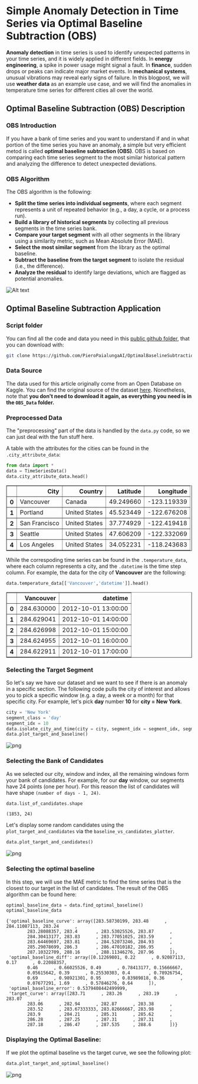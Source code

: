 # Simple Anomaly Detection in Time Series via Optimal Baseline Subtraction (OBS)
**Anomaly detection** in time series is used to identify unexpected patterns in your time series, and it is widely applied in different fields. In **energy engineering**, a spike in power usage might signal a fault. In **finance**, sudden drops or peaks can indicate major market events. In **mechanical systems**, unusual vibrations may reveal early signs of failure. In this blogpost, we will use **weather data** as an example use case, and we will find the anomalies in temperature time series for different cities all over the world.  

## Optimal Baseline Subtraction (OBS) Description

### OBS Introduction

If you have a bank of time series and you want to understand if and in what portion of the time series you have an anomaly, a simple but very efficient metod is called **optimal baseline subtraction (OBS)**. OBS is based on comparing each time series segment to the most similar historical pattern and analyzing the difference to detect unexpected deviations. 

### OBS Algorithm

The OBS algorithm is the following:

- **Split the time series into individual segments**, where each segment represents a unit of repeated behavior (e.g., a day, a cycle, or a process run).
- **Build a library of historical segments** by collecting all previous segments in the time series bank.
- **Compare your target segment** with all other segments in the library using a similarity metric, such as Mean Absolute Error (MAE).
- **Select the most similar segment** from the library as the optimal baseline.
- **Subtract the baseline from the target segment** to isolate the residual (i.e., the difference).
- **Analyze the residual** to identify large deviations, which are flagged as potential anomalies.

![Alt text](images/Workflow.png)



## Optimal Baseline Subtraction Application

### Script folder

You can find all the code and data you need in this [public github folder](https://github.com/PieroPaialungaAI/OptimalBaselineSubtraction.git), that you can download with:

```bash
git clone https://github.com/PieroPaialungaAI/OptimalBaselineSubtraction.git
```

### Data Source

The data used for this article originally come from an Open Database on Kaggle. You can find the original source of the dataset [here](https://www.kaggle.com/datasets/selfishgene/historical-hourly-weather-data). Nonetheless, note that **you don't need to download it again, as everything you need is in the ```OBS_Data``` folder.**

### Preprocessed Data

The "preprocessing" part of the data is handled by the ```data.py``` code, so we can just deal with the fun stuff here. 

A table with the attributes for the cities can be found in the ```.city_attribute_data```:

```python
from data import *
data = TimeSeriesData()
data.city_attribute_data.head()
```

<table border="1" class="dataframe">
  <thead>
    <tr style="text-align: right;">
      <th></th>
      <th>City</th>
      <th>Country</th>
      <th>Latitude</th>
      <th>Longitude</th>
    </tr>
  </thead>
  <tbody>
    <tr>
      <th>0</th>
      <td>Vancouver</td>
      <td>Canada</td>
      <td>49.249660</td>
      <td>-123.119339</td>
    </tr>
    <tr>
      <th>1</th>
      <td>Portland</td>
      <td>United States</td>
      <td>45.523449</td>
      <td>-122.676208</td>
    </tr>
    <tr>
      <th>2</th>
      <td>San Francisco</td>
      <td>United States</td>
      <td>37.774929</td>
      <td>-122.419418</td>
    </tr>
    <tr>
      <th>3</th>
      <td>Seattle</td>
      <td>United States</td>
      <td>47.606209</td>
      <td>-122.332069</td>
    </tr>
    <tr>
      <th>4</th>
      <td>Los Angeles</td>
      <td>United States</td>
      <td>34.052231</td>
      <td>-118.243683</td>
    </tr>
  </tbody>
</table>
</div>



While the correspoding time series can be found in the  ```.temperature_data```, where each column represents a city, and the ```.datetime``` is the time step column. For example, the data for the city of **Vancouver** are the following:


```python
data.temperature_data[['Vancouver','datetime']].head()
```

<table border="1" class="dataframe">
  <thead>
    <tr style="text-align: right;">
      <th></th>
      <th>Vancouver</th>
      <th>datetime</th>
    </tr>
  </thead>
  <tbody>
    <tr>
      <th>0</th>
      <td>284.630000</td>
      <td>2012-10-01 13:00:00</td>
    </tr>
    <tr>
      <th>1</th>
      <td>284.629041</td>
      <td>2012-10-01 14:00:00</td>
    </tr>
    <tr>
      <th>2</th>
      <td>284.626998</td>
      <td>2012-10-01 15:00:00</td>
    </tr>
    <tr>
      <th>3</th>
      <td>284.624955</td>
      <td>2012-10-01 16:00:00</td>
    </tr>
    <tr>
      <th>4</th>
      <td>284.622911</td>
      <td>2012-10-01 17:00:00</td>
    </tr>
  </tbody>
</table>
</div>


### Selecting the Target Segment

So let's say we have our dataset and we want to see if there is an anomaly in a specific section. The following code pulls the city of interest and allows you to pick a specific window (e.g. a day, a week or a month) for that specific city. For example, let's pick **day** number **10** for **city = New York**.


```python
city = 'New York'
segment_class = 'day'
segment_idx = 10
data.isolate_city_and_time(city = city, segment_idx = segment_idx, segment_class = segment_class)
data.plot_target_and_baseline()
```
    
![png](OBS_Notebook_files/OBS_Notebook_5_0.png)
    

### Selecting the Bank of Candidates

As we selected our city, window and index, all the remaining windows form your bank of candidates. For example, for our **day** window, our segments have 24 points (one per hour). For this reason the list of candidates will have shape ```(number of days - 1, 24)```. 


```python
data.list_of_candidates.shape
```




    (1853, 24)



Let's display some random candidates using the ```plot_target_and_candidates``` via the ```baseline_vs_candidates_plotter```.


```python
data.plot_target_and_candidates()
```


    
![png](OBS_Notebook_files/OBS_Notebook_9_0.png)
    


### Selecting the optimal baseline  
In this step, we will use the MAE metric to find the time series that is the closest to our target in the list of candidates. 
The result of the OBS algorithm can be found here:
```python
optimal_baseline_data = data.find_optimal_baseline()
optimal_baseline_data
```




    {'optimal_baseline_curve': array([283.58730199, 283.48      , 284.11087113, 283.24      ,
            283.28088357, 283.4       , 283.53025526, 283.87      ,
            284.30413177, 283.83      , 283.77051025, 283.59      ,
            283.64469697, 283.81      , 284.52073246, 284.93      ,
            285.29078699, 286.3       , 286.47010182, 286.95      ,
            287.10322709, 288.16      , 288.11346276, 287.96      ]),
     'optimal_baseline_diff': array([0.12269801, 0.22      , 0.92087113, 0.17      , 0.22088357,
            0.46      , 0.66025526, 0.49      , 0.78413177, 0.15666667,
            0.05615642, 0.39      , 0.25530303, 0.4       , 0.78926754,
            0.69      , 0.98921301, 0.95      , 0.83989818, 0.36      ,
            0.07677291, 1.69      , 0.57846276, 0.64      ]),
     'optimal_baseline_error': 0.5379408442499999,
     'target_curve': array([283.71      , 283.26      , 283.19      , 283.07      ,
            283.06      , 282.94      , 282.87      , 283.38      ,
            283.52      , 283.67333333, 283.82666667, 283.98      ,
            283.9       , 284.21      , 285.31      , 285.62      ,
            286.28      , 287.25      , 287.31      , 287.31      ,
            287.18      , 286.47      , 287.535     , 288.6       ])}



### Displaying the Optimal Baseline:
If we plot the optimal baseline vs the target curve, we see the following plot:
```python
data.plot_target_and_optimal_baseline()
``` 
![png](OBS_Notebook_files/OBS_Notebook_14_0.png)
  
```python

```
